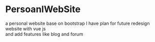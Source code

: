 # PersoanlWebSite
a personal website base on bootstrap
I have plan for future redesign website with vue js <br> and add features like blog and forum
